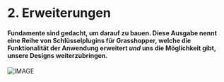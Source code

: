 # 2. Erweiterungen

#### Fundamente sind gedacht, um darauf zu bauen. Diese Ausgabe nennt eine Reihe von Schlüsselplugins für Grasshopper, welche die Funktionalität der Anwendung erweitert *und* uns die Möglichkeit gibt, unsere Designs weiterzubringen. 

![IMAGE](Appendix_Plugin_Icons.png)

